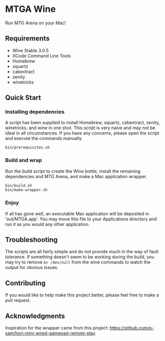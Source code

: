 # MTGA Wine

Run MTG Arena on your Mac!

## Requirements

- Wine Stable 3.0.5
- XCode Command Line Tools
- Homebrew
- xquartz
- cabextract
- zenity
- winetricks

## Quick Start

### Installing dependencies

A script has been supplied to install Homebrew, xquartz, cabextract, zenity, winetricks, and wine in one shot. This script is very naive and may not be ideal in all circumstances. If you have any concerns, please open the script and execute the commands manually.

```bash
bin/prerequisites.sh
```

### Build and wrap

Run the build script to create the Wine bottle, install the remaining dependencies and MTG Arena, and make a Mac application wrapper.

```bash
bin/build.sh
bin/make-wrapper.sh
```

### Enjoy

If all has gone well, an executable Mac application will be deposited in 'out/MTGA.app'. You may move this file to your Applications directory and run it as you would any other application.

## Troubleshooting

The scripts are all fairly simple and do not provide much in the way of fault tolerance. If something doesn't seem to be working during the build, you may try to remove `&> /dev/null` from the wine commands to watch the output for obvious issues. 

## Contributing

If you would like to help make this project better, please feel free to make a pull request. 

## Acknowledgments

Inspiration for the wrapper came from this project: https://github.com/p-sam/hori-mini-wired-gamepad-remote-play

